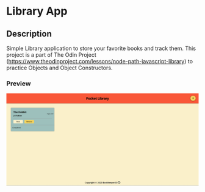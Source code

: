 # Library App

## Description

Simple Library application to store your favorite books and track them.
This project is a part of The Odin Project (https://www.theodinproject.com/lessons/node-path-javascript-library) to practice Objects and Object Constructors.

### Preview

![Project preview](image.png)
